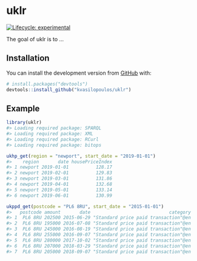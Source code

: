 
<!-- README.md is generated from README.Rmd. Please edit that file -->

# uklr

<!-- badges: start -->

[![Lifecycle:
experimental](https://img.shields.io/badge/lifecycle-experimental-orange.svg)](https://www.tidyverse.org/lifecycle/#experimental)
<!-- badges: end -->

The goal of uklr is to …

## Installation

You can install the development version from
[GitHub](https://github.com/) with:

``` r
# install.packages("devtools")
devtools::install_github("kvasilopoulos/uklr")
```

## Example

``` r
library(uklr)
#> Loading required package: SPARQL
#> Loading required package: XML
#> Loading required package: RCurl
#> Loading required package: bitops

ukhp_get(region = "newport", start_date = "2019-01-01")
#>    region       date housePriceIndex
#> 1 newport 2019-01-01          128.17
#> 2 newport 2019-02-01          129.83
#> 3 newport 2019-03-01          131.86
#> 4 newport 2019-04-01          132.68
#> 5 newport 2019-05-01          133.14
#> 6 newport 2019-06-01          130.99

ukppd_get(postcode = "PL6 8RU", start_date = "2015-01-01")
#>   postcode amount       date                             category
#> 1  PL6 8RU 202500 2015-06-29 "Standard price paid transaction"@en
#> 2  PL6 8RU 195000 2016-07-08 "Standard price paid transaction"@en
#> 3  PL6 8RU 245000 2016-08-19 "Standard price paid transaction"@en
#> 4  PL6 8RU 255000 2016-09-07 "Standard price paid transaction"@en
#> 5  PL6 8RU 280000 2017-10-02 "Standard price paid transaction"@en
#> 6  PL6 8RU 207000 2018-03-29 "Standard price paid transaction"@en
#> 7  PL6 8RU 205000 2018-09-07 "Standard price paid transaction"@en
```
